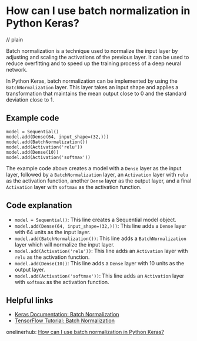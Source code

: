 # How can I use batch normalization in Python Keras?
// plain

Batch normalization is a technique used to normalize the input layer by adjusting and scaling the activations of the previous layer. It can be used to reduce overfitting and to speed up the training process of a deep neural network.

In Python Keras, batch normalization can be implemented by using the `BatchNormalization` layer. This layer takes an input shape and applies a transformation that maintains the mean output close to 0 and the standard deviation close to 1.

## Example code

```
model = Sequential()
model.add(Dense(64, input_shape=(32,)))
model.add(BatchNormalization())
model.add(Activation('relu'))
model.add(Dense(10))
model.add(Activation('softmax'))
```

The example code above creates a model with a `Dense` layer as the input layer, followed by a `BatchNormalization` layer, an `Activation` layer with `relu` as the activation function, another `Dense` layer as the output layer, and a final `Activation` layer with `softmax` as the activation function.

## Code explanation


- `model = Sequential()`: This line creates a Sequential model object.
- `model.add(Dense(64, input_shape=(32,)))`: This line adds a `Dense` layer with 64 units as the input layer.
- `model.add(BatchNormalization())`: This line adds a `BatchNormalization` layer which will normalize the input layer.
- `model.add(Activation('relu'))`: This line adds an `Activation` layer with `relu` as the activation function.
- `model.add(Dense(10))`: This line adds a `Dense` layer with 10 units as the output layer.
- `model.add(Activation('softmax'))`: This line adds an `Activation` layer with `softmax` as the activation function.

## Helpful links

- [Keras Documentation: Batch Normalization](https://keras.io/layers/normalization/)
- [TensorFlow Tutorial: Batch Normalization](https://www.tensorflow.org/guide/keras/train_and_evaluate#batch_normalization)

onelinerhub: [How can I use batch normalization in Python Keras?](https://onelinerhub.com/python-keras/how-can-i-use-batch-normalization-in-python-keras)